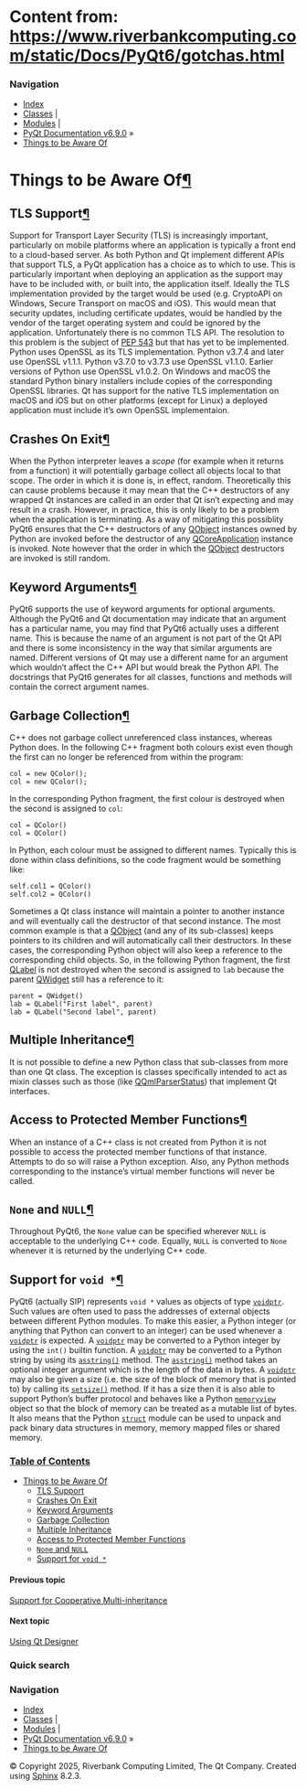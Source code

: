 # Content from: https://www.riverbankcomputing.com/static/Docs/PyQt6/gotchas.html

### Navigation
  * [Index](https://www.riverbankcomputing.com/static/Docs/PyQt6/genindex.html "General index")
  * [Classes](https://www.riverbankcomputing.com/static/Docs/PyQt6/sip-classes.html "Index of all classes") |
  * [Modules](https://www.riverbankcomputing.com/static/Docs/PyQt6/module_index.html "Index of all modules") |
  * [PyQt Documentation v6.9.0](https://www.riverbankcomputing.com/static/Docs/PyQt6/index.html) »
  * [Things to be Aware Of](https://www.riverbankcomputing.com/static/Docs/PyQt6/gotchas.html)


# Things to be Aware Of[¶](https://www.riverbankcomputing.com/static/Docs/PyQt6/gotchas.html#things-to-be-aware-of "Link to this heading")
## TLS Support[¶](https://www.riverbankcomputing.com/static/Docs/PyQt6/gotchas.html#tls-support "Link to this heading")
Support for Transport Layer Security (TLS) is increasingly important, particularly on mobile platforms where an application is typically a front end to a cloud-based server. As both Python and Qt implement different APIs that support TLS, a PyQt application has a choice as to which to use. This is particularly important when deploying an application as the support may have to be included with, or built into, the application itself.
Ideally the TLS implementation provided by the target would be used (e.g. CryptoAPI on Windows, Secure Transport on macOS and iOS). This would mean that security updates, including certificate updates, would be handled by the vendor of the target operating system and could be ignored by the application. Unfortunately there is no common TLS API. The resolution to this problem is the subject of [PEP 543](https://www.python.org/dev/peps/pep-0543) but that has yet to be implemented.
Python uses OpenSSL as its TLS implementation. Python v3.7.4 and later use OpenSSL v1.1.1. Python v3.7.0 to v3.7.3 use OpenSSL v1.1.0. Earlier versions of Python use OpenSSL v1.0.2. On Windows and macOS the standard Python binary installers include copies of the corresponding OpenSSL libraries.
Qt has support for the native TLS implementation on macOS and iOS but on other platforms (except for Linux) a deployed application must include it’s own OpenSSL implementaion.
## Crashes On Exit[¶](https://www.riverbankcomputing.com/static/Docs/PyQt6/gotchas.html#crashes-on-exit "Link to this heading")
When the Python interpreter leaves a _scope_ (for example when it returns from a function) it will potentially garbage collect all objects local to that scope. The order in which it is done is, in effect, random. Theoretically this can cause problems because it may mean that the C++ destructors of any wrapped Qt instances are called in an order that Qt isn’t expecting and may result in a crash. However, in practice, this is only likely to be a problem when the application is terminating.
As a way of mitigating this possiblity PyQt6 ensures that the C++ destructors of any [QObject](https://www.riverbankcomputing.com/static/Docs/PyQt6/api/qtcore/qobject.html) instances owned by Python are invoked before the destructor of any [QCoreApplication](https://www.riverbankcomputing.com/static/Docs/PyQt6/api/qtcore/qcoreapplication.html) instance is invoked. Note however that the order in which the [QObject](https://www.riverbankcomputing.com/static/Docs/PyQt6/api/qtcore/qobject.html) destructors are invoked is still random.
## Keyword Arguments[¶](https://www.riverbankcomputing.com/static/Docs/PyQt6/gotchas.html#keyword-arguments "Link to this heading")
PyQt6 supports the use of keyword arguments for optional arguments. Although the PyQt6 and Qt documentation may indicate that an argument has a particular name, you may find that PyQt6 actually uses a different name. This is because the name of an argument is not part of the Qt API and there is some inconsistency in the way that similar arguments are named. Different versions of Qt may use a different name for an argument which wouldn’t affect the C++ API but would break the Python API.
The docstrings that PyQt6 generates for all classes, functions and methods will contain the correct argument names.
## Garbage Collection[¶](https://www.riverbankcomputing.com/static/Docs/PyQt6/gotchas.html#garbage-collection "Link to this heading")
C++ does not garbage collect unreferenced class instances, whereas Python does. In the following C++ fragment both colours exist even though the first can no longer be referenced from within the program:
```
col = new QColor();
col = new QColor();

```

In the corresponding Python fragment, the first colour is destroyed when the second is assigned to `col`:
```
col = QColor()
col = QColor()

```

In Python, each colour must be assigned to different names. Typically this is done within class definitions, so the code fragment would be something like:
```
self.col1 = QColor()
self.col2 = QColor()

```

Sometimes a Qt class instance will maintain a pointer to another instance and will eventually call the destructor of that second instance. The most common example is that a [QObject](https://www.riverbankcomputing.com/static/Docs/PyQt6/api/qtcore/qobject.html) (and any of its sub-classes) keeps pointers to its children and will automatically call their destructors. In these cases, the corresponding Python object will also keep a reference to the corresponding child objects.
So, in the following Python fragment, the first [QLabel](https://www.riverbankcomputing.com/static/Docs/PyQt6/api/qtwidgets/qlabel.html) is not destroyed when the second is assigned to `lab` because the parent [QWidget](https://www.riverbankcomputing.com/static/Docs/PyQt6/api/qtwidgets/qwidget.html) still has a reference to it:
```
parent = QWidget()
lab = QLabel("First label", parent)
lab = QLabel("Second label", parent)

```

## Multiple Inheritance[¶](https://www.riverbankcomputing.com/static/Docs/PyQt6/gotchas.html#multiple-inheritance "Link to this heading")
It is not possible to define a new Python class that sub-classes from more than one Qt class. The exception is classes specifically intended to act as mixin classes such as those (like [QQmlParserStatus](https://www.riverbankcomputing.com/static/Docs/PyQt6/api/qtqml/qqmlparserstatus.html)) that implement Qt interfaces.
## Access to Protected Member Functions[¶](https://www.riverbankcomputing.com/static/Docs/PyQt6/gotchas.html#access-to-protected-member-functions "Link to this heading")
When an instance of a C++ class is not created from Python it is not possible to access the protected member functions of that instance. Attempts to do so will raise a Python exception. Also, any Python methods corresponding to the instance’s virtual member functions will never be called.
## `None` and `NULL`[¶](https://www.riverbankcomputing.com/static/Docs/PyQt6/gotchas.html#none-and-null "Link to this heading")
Throughout PyQt6, the `None` value can be specified wherever `NULL` is acceptable to the underlying C++ code.
Equally, `NULL` is converted to `None` whenever it is returned by the underlying C++ code.
## Support for `void *`[¶](https://www.riverbankcomputing.com/static/Docs/PyQt6/gotchas.html#support-for-void "Link to this heading")
PyQt6 (actually SIP) represents `void *` values as objects of type [`voidptr`](https://www.riverbankcomputing.com/static/Docs/PyQt6/api/sip/sip-module.html#PyQt6.sip.voidptr "PyQt6.sip.voidptr"). Such values are often used to pass the addresses of external objects between different Python modules. To make this easier, a Python integer (or anything that Python can convert to an integer) can be used whenever a [`voidptr`](https://www.riverbankcomputing.com/static/Docs/PyQt6/api/sip/sip-module.html#PyQt6.sip.voidptr "PyQt6.sip.voidptr") is expected.
A [`voidptr`](https://www.riverbankcomputing.com/static/Docs/PyQt6/api/sip/sip-module.html#PyQt6.sip.voidptr "PyQt6.sip.voidptr") may be converted to a Python integer by using the `int()` builtin function.
A [`voidptr`](https://www.riverbankcomputing.com/static/Docs/PyQt6/api/sip/sip-module.html#PyQt6.sip.voidptr "PyQt6.sip.voidptr") may be converted to a Python string by using its [`asstring()`](https://www.riverbankcomputing.com/static/Docs/PyQt6/api/sip/sip-module.html#PyQt6.sip.voidptr.asstring "PyQt6.sip.voidptr.asstring") method. The [`asstring()`](https://www.riverbankcomputing.com/static/Docs/PyQt6/api/sip/sip-module.html#PyQt6.sip.voidptr.asstring "PyQt6.sip.voidptr.asstring") method takes an optional integer argument which is the length of the data in bytes.
A [`voidptr`](https://www.riverbankcomputing.com/static/Docs/PyQt6/api/sip/sip-module.html#PyQt6.sip.voidptr "PyQt6.sip.voidptr") may also be given a size (i.e. the size of the block of memory that is pointed to) by calling its [`setsize()`](https://www.riverbankcomputing.com/static/Docs/PyQt6/api/sip/sip-module.html#PyQt6.sip.voidptr.setsize "PyQt6.sip.voidptr.setsize") method. If it has a size then it is also able to support Python’s buffer protocol and behaves like a Python [`memoryview`](https://docs.python.org/3/library/stdtypes.html#memoryview "\(in Python v3.13\)") object so that the block of memory can be treated as a mutable list of bytes. It also means that the Python [`struct`](https://docs.python.org/3/library/struct.html#module-struct "\(in Python v3.13\)") module can be used to unpack and pack binary data structures in memory, memory mapped files or shared memory.
### [Table of Contents](https://www.riverbankcomputing.com/static/Docs/PyQt6/index.html)
  * [Things to be Aware Of](https://www.riverbankcomputing.com/static/Docs/PyQt6/gotchas.html)
    * [TLS Support](https://www.riverbankcomputing.com/static/Docs/PyQt6/gotchas.html#tls-support)
    * [Crashes On Exit](https://www.riverbankcomputing.com/static/Docs/PyQt6/gotchas.html#crashes-on-exit)
    * [Keyword Arguments](https://www.riverbankcomputing.com/static/Docs/PyQt6/gotchas.html#keyword-arguments)
    * [Garbage Collection](https://www.riverbankcomputing.com/static/Docs/PyQt6/gotchas.html#garbage-collection)
    * [Multiple Inheritance](https://www.riverbankcomputing.com/static/Docs/PyQt6/gotchas.html#multiple-inheritance)
    * [Access to Protected Member Functions](https://www.riverbankcomputing.com/static/Docs/PyQt6/gotchas.html#access-to-protected-member-functions)
    * [`None` and `NULL`](https://www.riverbankcomputing.com/static/Docs/PyQt6/gotchas.html#none-and-null)
    * [Support for `void *`](https://www.riverbankcomputing.com/static/Docs/PyQt6/gotchas.html#support-for-void)


#### Previous topic
[Support for Cooperative Multi-inheritance](https://www.riverbankcomputing.com/static/Docs/PyQt6/multiinheritance.html "previous chapter")
#### Next topic
[Using Qt Designer](https://www.riverbankcomputing.com/static/Docs/PyQt6/designer.html "next chapter")
### Quick search
### Navigation
  * [Index](https://www.riverbankcomputing.com/static/Docs/PyQt6/genindex.html "General index")
  * [Classes](https://www.riverbankcomputing.com/static/Docs/PyQt6/sip-classes.html "Index of all classes") |
  * [Modules](https://www.riverbankcomputing.com/static/Docs/PyQt6/module_index.html "Index of all modules") |
  * [PyQt Documentation v6.9.0](https://www.riverbankcomputing.com/static/Docs/PyQt6/index.html) »
  * [Things to be Aware Of](https://www.riverbankcomputing.com/static/Docs/PyQt6/gotchas.html)


© Copyright 2025, Riverbank Computing Limited, The Qt Company. Created using [Sphinx](https://www.sphinx-doc.org/) 8.2.3. 
